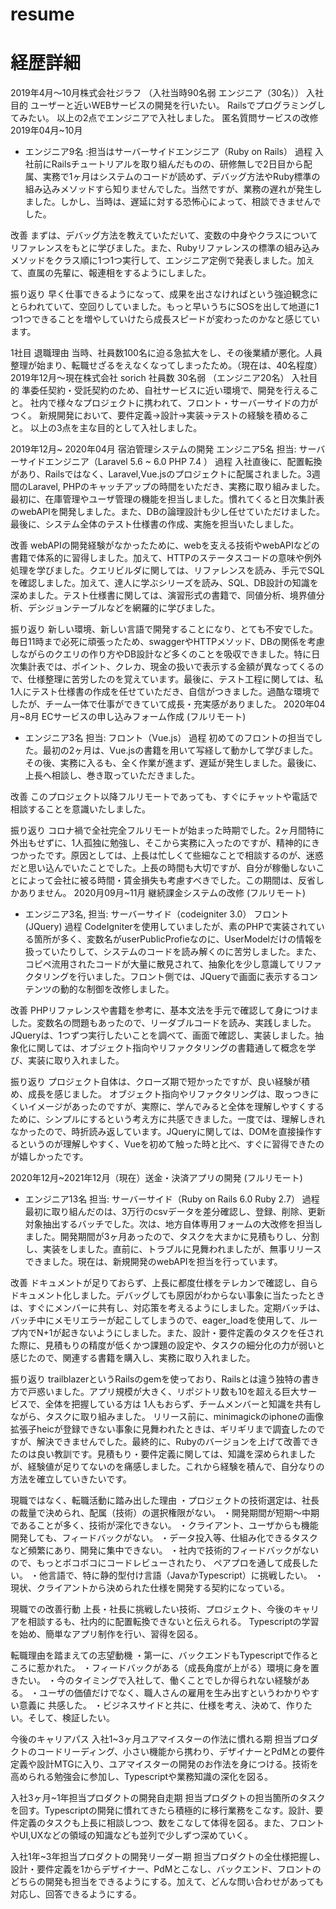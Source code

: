 # resume
# 経歴詳細
2019年4月～10月株式会社ジラフ （入社当時90名弱 エンジニア（30名））
入社目的
ユーザーと近いWEBサービスの開発を行いたい。
Railsでプログラミングしてみたい。
以上の2点でエンジニアで入社しました。
匿名質問サービスの改修2019年04月~10月
- エンジニア9名 :担当はサーバーサイドエンジニア（Ruby on Rails）
過程
入社前にRailsチュートリアルを取り組んだものの、研修無しで2日目から配属、実務で1ヶ月はシステムのコードが読めず、デバッグ方法やRuby標準の組み込みメソッドすら知りませんでした。当然ですが、業務の遅れが発生しました。しかし、当時は、遅延に対する恐怖心によって、相談できませんでした。

改善
まずは、デバッグ方法を教えていただいて、変数の中身やクラスについてリファレンスをもとに学びました。また、Rubyリファレンスの標準の組み込みメソッドをクラス順に1つ1つ実行して、エンジニア定例で発表しました。加えて、直属の先輩に、報連相をするようにしました。

振り返り
早く仕事できるようになって、成果を出さなければという強迫観念にとらわれていて、空回りしていました。もっと早いうちにSOSを出して地道に1つ1つできることを増やしていけたら成長スピードが変わったのかなと感じています。

1社目 退職理由
当時、社員数100名に迫る急拡大をし、その後業績が悪化。人員整理が始まり、転職せざるをえなくなってしまったため。（現在は、40名程度）
2019年12月～現在株式会社 sorich 社員数 30名弱 （エンジニア20名）
入社目的
準委任契約・受託契約のため、自社サービスに近い環境で、開発を行えること。
社内で様々なプロジェクトに携われて、フロント・サーバーサイドの力がつく。
新規開発において、要件定義→設計→実装→テストの経験を積めること。
以上の3点を主な目的として入社しました。

2019年12月~ 2020年04月 宿泊管理システムの開発
エンジニア5名 担当: サーバーサイドエンジニア（Laravel 5.6 ~ 6.0 PHP 7.4 ）
過程
入社直後に、配置転換があり、Railsではなく、Laravel,Vue.jsのプロジェクトに配属されました。3週間のLaravel, PHPのキャッチアップの時間をいただき、実務に取り組みました。
最初に、在庫管理やユーザ管理の機能を担当しました。慣れてくると日次集計表のwebAPIを開発しました。また、DBの論理設計も少し任せていただけました。最後に、システム全体のテスト仕様書の作成、実施を担当いたしました。

改善
webAPIの開発経験がなかったために、webを支える技術やwebAPIなどの書籍で体系的に習得しました。加えて、HTTPのステータスコードの意味や例外処理を学びました。クエリビルダに関しては、リファレンスを読み、手元でSQLを確認しました。加えて、達人に学ぶシリーズを読み、SQL、DB設計の知識を深めました。テスト仕様書に関しては、演習形式の書籍で、同値分析、境界値分析、デシジョンテーブルなどを網羅的に学びました。

振り返り
新しい環境、新しい言語で開発することになり、とても不安でした。毎日11時まで必死に頑張ったため、swaggerやHTTPメソッド、DBの関係を考慮しながらのクエリの作り方やDB設計など多くのことを吸収できました。特に日次集計表では、ポイント、クレカ、現金の扱いで表示する金額が異なってくるので、仕様整理に苦労したのを覚えています。最後に、テスト工程に関しては、私1人にテスト仕様書の作成を任せていただき、自信がつきました。過酷な環境でしたが、チーム一体で仕事ができていて成長・充実感がありました。
2020年04月~8月 ECサービスの申し込みフォーム作成  (フルリモート)
- エンジニア3名 担当: フロント（Vue.js）
過程
初めてのフロントの担当でした。最初の2ヶ月は、Vue.jsの書籍を用いて写経して動かして学びました。その後、実務に入るも、全く作業が進まず、遅延が発生しました。最後に、上長へ相談し、巻き取っていただきました。

改善
このプロジェクト以降フルリモートであっても、すぐにチャットや電話で相談することを意識いたしました。

振り返り
コロナ禍で全社完全フルリモートが始まった時期でした。2ヶ月間特に外出もせずに、1人孤独に勉強し、そこから実務に入ったのですが、精神的にきつかったです。原因としては、上長は忙しくて些細なことで相談するのが、迷惑だと思い込んでいたことでした。上長の時間も大切ですが、自分が稼働しないことによって会社に被る時間・賃金損失も考慮すべきでした。この期間は、反省しかありません。
2020月09月~11月 継続課金システムの改修 (フルリモート)
- エンジニア3名,  担当: サーバーサイド（codeigniter 3.0） フロント(JQuery)
過程
CodeIgniterを使用していましたが、素のPHPで実装されている箇所が多く、変数名がuserPublicProfieなのに、UserModelだけの情報を扱っていたりして、システムのコードを読み解くのに苦労しました。また、コピペ流用されたコードが大量に散見されて、抽象化を少し意識してリファクタリングを行いました。フロント側では、JQueryで画面に表示するコンテンツの動的な制御を改修しました。

改善
PHPリファレンスや書籍を参考に、基本文法を手元で確認して身につけました。変数名の問題もあったので、リーダブルコードを読み、実践しました。JQueryは、1つずつ実行したいことを調べて、画面で確認し、実装しました。抽象化に関しては、オブジェクト指向やリファクタリングの書籍通して概念を学び、実装に取り入れました。

振り返り
プロジェクト自体は、クローズ期で短かったですが、良い経験が積め、成長を感じました。
オブジェクト指向やリファクタリングは、取っつきにくいイメージがあったのですが、実際に、学んでみると全体を理解しやすくするために、シンプルにするという考え方に共感できました。一度では、理解しきれなかったので、時折読み返しています。JQueryに関しては、DOMを直接操作するというのが理解しやすく、Vueを初めて触った時と比べ、すぐに習得できたのが嬉しかったです。

2020年12月~2021年12月（現在）送金・決済アプリの開発 (フルリモート)
- エンジニア13名 担当: サーバーサイド（Ruby on Rails 6.0 Ruby 2.7）
過程
最初に取り組んだのは、3万行のcsvデータを差分確認し、登録、削除、更新対象抽出するバッチでした。次は、地方自体専用フォームの大改修を担当しました。開発期間が3ヶ月あったので、タスクを大まかに見積もりし、分割し、実装をしました。直前に、トラブルに見舞われましたが、無事リリースできました。現在は、新規開発のwebAPIを担当を行っています。

改善
ドキュメントが足りておらず、上長に都度仕様をテレカンで確認し、自らドキュメント化しました。デバッグしても原因がわからない事象に当たったときは、すぐにメンバーに共有し、対応策を考えるようにしました。定期バッチは、バッチ中にメモリエラーが起こしてしまうので、eager_loadを使用して、ループ内でN+1が起きないようにしました。また、設計・要件定義のタスクを任された際に、見積もりの精度が低くかつ課題の設定や、タスクの細分化の力が弱いと感じたので、関連する書籍を購入し、実務に取り入れました。

振り返り
trailblazerというRailsのgemを使っており、Railsとは違う独特の書き方で戸惑いました。アプリ規模が大きく、リポジトリ数も10を超える巨大サービスで、全体を把握している方は
1人もおらず、チームメンバーと知識を共有しながら、タスクに取り組みました。
リリース前に、minimagickのiphoneの画像拡張子heicが登録できない事象に見舞われたときは、ギリギリまで調査したのですが、解決できませんでした。最終的に、Rubyのバージョンを上げて改善できたのは良い教訓です。見積もり・要件定義に関しては、知識を深められましたが、経験値が足りてないのを痛感しました。これから経験を積んで、自分なりの方法を確立していきたいです。

現職ではなく、転職活動に踏み出した理由
・プロジェクトの技術選定は、社長の裁量で決められ、配属（技術）の選択権限がない。
・開発期間が短期〜中期であることが多く、技術が深化できない。
・クライアント、ユーザからも機能開発しても、フィードバックがない。
・データ投入等、仕組み化できるタスクなど頻繁にあり、開発に集中できない。
・社内で技術的フィードバックがないので、もっとボコボコにコードレビューされたり、
ペアプロを通して成長したい。
・他言語で、特に静的型付け言語（JavaかTypescript）に挑戦したい。
・現状、クライアントから決められた仕様を開発する契約になっている。

現職での改善行動
上長・社長に挑戦したい技術、プロジェクト、今後のキャリアを相談するも、社内的に配置転換できないと伝えられる。
Typescriptの学習を始め、簡単なアプリ制作を行い、習得を図る。

転職理由を踏まえての志望動機
・第一に、バックエンドもTypescriptで作るところに惹かれた。
・フィードバックがある（成長角度が上がる）環境に身を置きたい。
・今のタイミングで入社して、働くことでしか得られない経験がある。
・ユーザの価値だけでなく、職人さんの雇用を生み出すというわかりやすい意義に
共感した。
・ビジネスサイドと共に、仕様を考え、決めて、作りたい。そして、検証したい。

今後のキャリアパス
入社1~3ヶ月ユアマイスターの作法に慣れる期
担当プロダクトのコードリーディング、小さい機能から携わり、デザイナーとPdMとの要件定義や設計MTGに入り、ユアマイスターの開発のお作法を身につける。技術を高められる勉強会に参加し、Typescriptや業務知識の深化を図る。



入社3ヶ月~1年担当プロダクトの開発自走期
担当プロダクトの担当箇所のタスクを回す。Typescriptの開発に慣れてきたら積極的に移行業務をこなす。設計、要件定義のタスクも上長に相談しつつ、数をこなして体得を図る。また、フロントやUI,UXなどの領域の知識なども並列で少しずつ深めていく。

入社1年~3年担当プロダクトの開発リーダー期
担当プロダクトの全仕様把握し、設計・要件定義を1からデザイナー、PdMとこなし、バックエンド、フロントのどちらの開発も担当をできるようにする。加えて、どんな問い合わせがあっても対応し、回答できるようにする。
